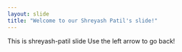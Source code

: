 ```yaml
---
layout: slide
title: "Welcome to our Shreyash Patil's slide!"
---
```

This is shreyash-patil slide
Use the left arrow to go back!